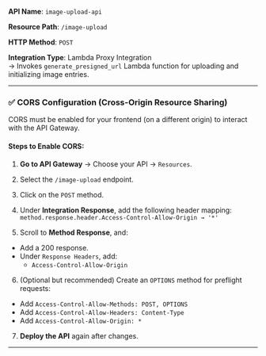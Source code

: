 **API Name**: `image-upload-api`

**Resource Path**: `/image-upload`

**HTTP Method**: `POST`

**Integration Type**: Lambda Proxy Integration  
→ Invokes `generate_presigned_url` Lambda function for uploading and initializing image entries.

---

### ✅ CORS Configuration (Cross-Origin Resource Sharing)

CORS must be enabled for your frontend (on a different origin) to interact with the API Gateway.

#### **Steps to Enable CORS:**

1. **Go to API Gateway** → Choose your API → `Resources`.
2. Select the `/image-upload` endpoint.
3. Click on the `POST` method.
4. Under **Integration Response**, add the following header mapping:
`method.response.header.Access-Control-Allow-Origin → '*'`

5. Scroll to **Method Response**, and:
- Add a 200 response.
- Under `Response Headers`, add:
  - `Access-Control-Allow-Origin`

6. (Optional but recommended) Create an `OPTIONS` method for preflight requests:
- Add `Access-Control-Allow-Methods: POST, OPTIONS`
- Add `Access-Control-Allow-Headers: Content-Type`
- Add `Access-Control-Allow-Origin: *`

7. **Deploy the API** again after changes.

---


